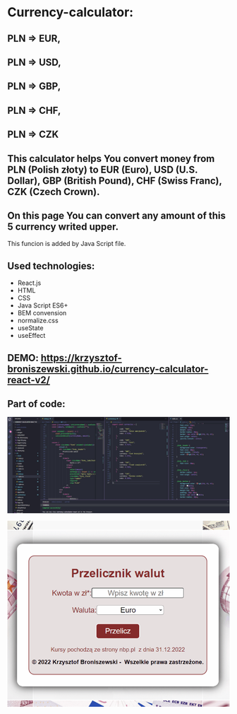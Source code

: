 # Currency-calculator: 
## PLN => EUR, 
## PLN => USD, 
## PLN => GBP,
## PLN => CHF,
## PLN => CZK

## This calculator helps You convert money from PLN (Polish złoty) to EUR (Euro), USD (U.S. Dollar), GBP (British Pound), CHF (Swiss Franc), CZK (Czech Crown).

## On this page You can convert any amount of this 5 currency writed upper.
This funcion is added by Java Script file.

## Used technologies:
- React.js
- HTML
- CSS
- Java Script ES6+
- BEM convension
- normalize.css
- useState
- useEffect

## DEMO: https://krzysztof-broniszewski.github.io/currency-calculator-react-v2/

## Part of code:
![Part of code](./part_of_code.jpg)

![Demo animation](./Demo.gif)


